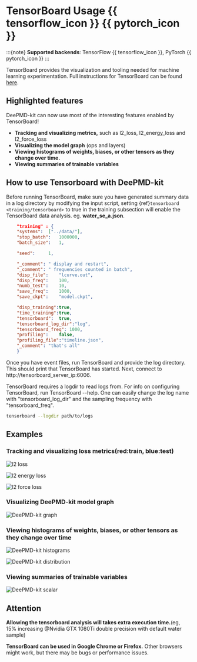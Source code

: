 # TensorBoard Usage {{ tensorflow_icon }} {{ pytorch_icon }}

:::{note}
**Supported backends**: TensorFlow {{ tensorflow_icon }}, PyTorch {{ pytorch_icon }}
:::

TensorBoard provides the visualization and tooling needed for machine learning
experimentation. Full instructions for TensorBoard can be found
[here](https://tensorflow.google.cn/tensorboard).

## Highlighted features

DeePMD-kit can now use most of the interesting features enabled by TensorBoard!

- **Tracking and visualizing metrics,** such as l2_loss, l2_energy_loss and l2_force_loss
- **Visualizing the model graph** (ops and layers)
- **Viewing histograms of weights, biases, or other tensors as they change over time.**
- **Viewing summaries of trainable variables**

<!-- * **Projecting embeddings to a lower dimensional space.**
* **Precision curves.** -->

## How to use Tensorboard with DeePMD-kit

Before running TensorBoard, make sure you have generated summary data in a log
directory by modifying the input script, setting {ref}`tensorboard <training/tensorboard>` to true in the training subsection will enable the TensorBoard data analysis. eg. **water_se_a.json**.

```json
    "training" : {
	"systems":	["../data/"],
	"stop_batch":	1000000,
	"batch_size":	1,

	"seed":		1,

	"_comment": " display and restart",
	"_comment": " frequencies counted in batch",
	"disp_file":	"lcurve.out",
	"disp_freq":	100,
	"numb_test":	10,
	"save_freq":	1000,
	"save_ckpt":	"model.ckpt",

	"disp_training":true,
	"time_training":true,
	"tensorboard":	true,
	"tensorboard_log_dir":"log",
	"tensorboard_freq": 1000,
	"profiling":	false,
	"profiling_file":"timeline.json",
	"_comment":	"that's all"
    }
```

Once you have event files, run TensorBoard and provide the log directory. This
should print that TensorBoard has started. Next, connect to http://tensorboard_server_ip:6006.

TensorBoard requires a logdir to read logs from. For info on configuring TensorBoard, run TensorBoard --help.
One can easily change the log name with "tensorboard_log_dir" and the sampling frequency with "tensorboard_freq".

```bash
tensorboard --logdir path/to/logs
```

## Examples

### Tracking and visualizing loss metrics(red:train, blue:test)

![l2 loss](../images/l2_loss.png)

![l2 energy loss](../images/l2_energy_loss.png)

![l2 force loss](../images/l2_force_loss.png)

### Visualizing DeePMD-kit model graph

![DeePMD-kit graph](../images/tensorboard-graph.png)

### Viewing histograms of weights, biases, or other tensors as they change over time

![DeePMD-kit histograms](../images/tensorboard-histograms.png)

![DeePMD-kit distribution](../images/tensorboard-distribution.png)

### Viewing summaries of trainable variables

![DeePMD-kit scalar](../images/tensorboard-scalar.png)

## Attention

**Allowing the tensorboard analysis will takes extra execution time.**(eg, 15% increasing @Nvidia GTX 1080Ti double precision with default water sample)

**TensorBoard can be used in Google Chrome or Firefox.** Other browsers might work, but there may be bugs or performance issues.
